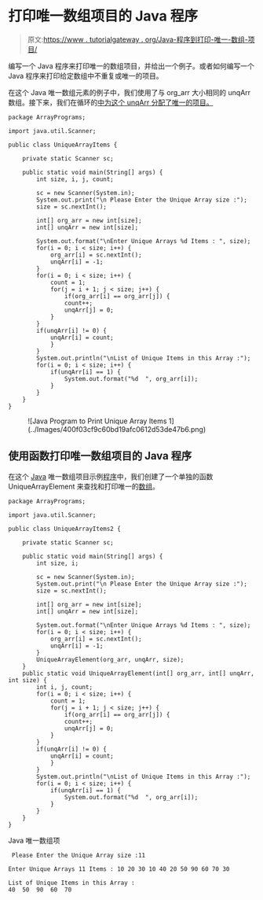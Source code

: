 # 打印唯一数组项目的 Java 程序

> 原文:[https://www . tutorialgateway . org/Java-程序到打印-唯一-数组-项目/](https://www.tutorialgateway.org/java-program-to-print-unique-array-items/)

编写一个 Java 程序来打印唯一的数组项目，并给出一个例子。或者如何编写一个 Java 程序来打印给定数组中不重复或唯一的项目。

在这个 Java 唯一数组元素的例子中，我们使用了与 org_arr 大小相同的 unqArr 数组。接下来，我们在循环的[中为这个 unqArr 分配了唯一的项目。](https://www.tutorialgateway.org/java-for-loop/)

```
package ArrayPrograms;

import java.util.Scanner;

public class UniqueArrayItems {

	private static Scanner sc;

	public static void main(String[] args) {
		int size, i, j, count;

		sc = new Scanner(System.in);		
		System.out.print("\n Please Enter the Unique Array size :");
		size = sc.nextInt();

		int[] org_arr = new int[size];
		int[] unqArr = new int[size];

		System.out.format("\nEnter Unique Arrays %d Items : ", size);
		for(i = 0; i < size; i++) {
			org_arr[i] = sc.nextInt();
			unqArr[i] = -1;
		}
		for(i = 0; i < size; i++) {
			count = 1;
			for(j = i + 1; j < size; j++) {
				if(org_arr[i] == org_arr[j]) {
				count++;
				unqArr[j] = 0;
			}
		}
		if(unqArr[i] != 0) {
			unqArr[i] = count;
			}
		}
		System.out.println("\nList of Unique Items in this Array :");
		for(i = 0; i < size; i++) {
			if(unqArr[i] == 1) {
				System.out.format("%d  ", org_arr[i]);
			}
		}
	}
}
```

<figure class="wp-block-image size-large">![Java Program to Print Unique Array Items 1](../Images/400f03cf9c60bd19afc0612d53de47b6.png)</figure>

## 使用函数打印唯一数组项目的 Java 程序

在这个 [Java](https://www.tutorialgateway.org/java-tutorial/) 唯一数组项目示例[程序](https://www.tutorialgateway.org/learn-java-programs/)中，我们创建了一个单独的函数 UniqueArrayElement 来查找和打印唯一的[数组](https://www.tutorialgateway.org/java-array/)。

```
package ArrayPrograms;

import java.util.Scanner;

public class UniqueArrayItems2 {

	private static Scanner sc;

	public static void main(String[] args) {
		int size, i;

		sc = new Scanner(System.in);		
		System.out.print("\n Please Enter the Unique Array size :");
		size = sc.nextInt();

		int[] org_arr = new int[size];
		int[] unqArr = new int[size];

		System.out.format("\nEnter Unique Arrays %d Items : ", size);
		for(i = 0; i < size; i++) {
			org_arr[i] = sc.nextInt();
			unqArr[i] = -1;
		}
		UniqueArrayElement(org_arr, unqArr, size);
	}
	public static void UniqueArrayElement(int[] org_arr, int[] unqArr, int size) {
		int i, j, count;
		for(i = 0; i < size; i++) {
			count = 1;
			for(j = i + 1; j < size; j++) {
				if(org_arr[i] == org_arr[j]) {
				count++;
				unqArr[j] = 0;
			}
		}
		if(unqArr[i] != 0) {
			unqArr[i] = count;
			}
		}
		System.out.println("\nList of Unique Items in this Array :");
		for(i = 0; i < size; i++) {
			if(unqArr[i] == 1) {
				System.out.format("%d  ", org_arr[i]);
			}
		}
	}
}
```

Java 唯一数组项

```
 Please Enter the Unique Array size :11

Enter Unique Arrays 11 Items : 10 20 30 10 40 20 50 90 60 70 30

List of Unique Items in this Array :
40  50  90  60  70 
```